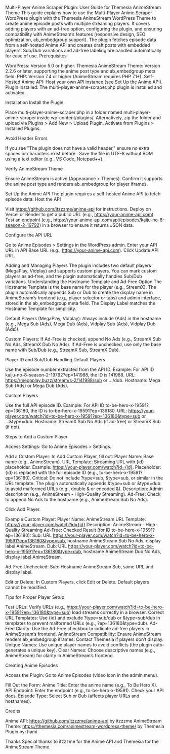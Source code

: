 Multi-Player Anime Scraper Plugin: User Guide for Themesia AnimeStream Theme
This guide explains how to use the Multi-Player Anime Scraper WordPress plugin with the Themesia AnimeStream WordPress Theme to create anime episode posts with multiple streaming players. It covers adding players with an ad-free option, configuring the plugin, and ensuring compatibility with AnimeStream’s features (responsive design, SEO optimization, ab_embedgroup support). The plugin fetches episode data from a self-hosted Anime API and creates draft posts with embedded players. Sub/Dub variations and ad-free labeling are handled automatically for ease of use.
Prerequisites

WordPress: Version 5.0 or higher.
Themesia AnimeStream Theme: Version 2.2.6 or later, supporting the anime post type and ab_embedgroup meta field.
PHP: Version 7.4 or higher (AnimeStream requires PHP 7.1+).
Self-Hosted Anime API: Host your own API instance (see Set Up the Anime API).
Plugin Installed: The multi-player-anime-scraper.php plugin is installed and activated.

Installation
Install the Plugin

Place multi-player-anime-scraper.php in a folder named multi-player-anime-scraper inside wp-content/plugins/.
Alternatively, zip the folder and upload via Plugins > Add New > Upload Plugin.
Activate from Plugins > Installed Plugins.

Avoid Header Errors

If you see "The plugin does not have a valid header," ensure no extra spaces or characters exist before <?php or after ?>.
Save the file in UTF-8 without BOM using a text editor (e.g., VS Code, Notepad++).

Verify AnimeStream Theme

Ensure AnimeStream is active (Appearance > Themes).
Confirm it supports the anime post type and renders ab_embedgroup for player iframes.

Set Up the Anime API
The plugin requires a self-hosted Anime API to fetch episode data:
Host the API

Visit https://github.com/itzzzme/anime-api for instructions.
Deploy on Vercel or Render to get a public URL (e.g., https://your-anime-api.com).
Test an endpoint (e.g., https://your-anime-api.com/api/episodes/kaiju-no-8-season-2-19792) in a browser to ensure it returns JSON data.

Configure the API URL

Go to Anime Episodes > Settings in the WordPress admin.
Enter your API URL in API Base URL (e.g., https://your-anime-api.com).
Click Update API URL.

Adding and Managing Players
The plugin includes two default players (MegaPlay, Vidplay) and supports custom players. You can mark custom players as ad-free, and the plugin automatically handles Sub/Dub variations.
Understanding the Hostname Template and Ad-Free Option
The Hostname Template is the base name for the player (e.g., StreamX). The plugin automatically appends Sub or Dub to create the display name in AnimeStream’s frontend (e.g., player selector or tabs) and admin interface, stored in the ab_embedgroup meta field. The Display Label matches the Hostname Template for simplicity.

Default Players (MegaPlay, Vidplay):
Always include (Ads) in the hostname (e.g., Mega Sub (Ads), Mega Dub (Ads), Vidplay Sub (Ads), Vidplay Dub (Ads)).


Custom Players:
If Ad-Free is checked, append No Ads (e.g., StreamX Sub No Ads, StreamX Dub No Ads).
If Ad-Free is unchecked, use only the base name with Sub/Dub (e.g., StreamX Sub, StreamX Dub).



Player ID and Sub/Dub Handling
Default Players

Use the episode number extracted from the API ID.
Example: For API ID kaiju-no-8-season-2-19792?ep=141988, the ID is 141988.
URL: https://megaplay.buzz/stream/s-2/141988/sub or .../dub.
Hostname: Mega Sub (Ads) or Mega Dub (Ads).

Custom Players

Use the full API episode ID.
Example: For API ID to-be-hero-x-19591?ep=136180, the ID is to-be-hero-x-19591?ep=136180.
URL: https://your-player.com/watch?id=to-be-hero-x-19591?ep=136180&type=sub or ...&type=dub.
Hostname: StreamX Sub No Ads (if ad-free) or StreamX Sub (if not).

Steps to Add a Custom Player

Access Settings:
Go to Anime Episodes > Settings.


Add a Custom Player:
In Add Custom Player, fill out:
Player Name: Base name (e.g., AnimeStream).
URL Template: Streaming URL with {id} placeholder. Example: https://your-player.com/watch?id={id}.
Placeholder: {id} is replaced with the full episode ID (e.g., to-be-hero-x-19591?ep=136180).
Critical: Do not include ?type=sub, &type=sub, or similar in the URL template. The plugin automatically appends &type=sub or &type=dub to avoid malformed URLs (e.g., double & or encoded &#038;).
Description: Admin description (e.g., AnimeStream - High-Quality Streaming).
Ad-Free: Check to append No Ads to the hostname (e.g., AnimeStream Sub No Ads).


Click Add Player.


Example Custom Player:
Player Name: AnimeStream
URL Template: https://your-player.com/watch?id={id}
Description: AnimeStream - High-Quality Streaming
Ad-Free: Checked
Result (for ID to-be-hero-x-19591?ep=136180):
Sub: URL https://your-player.com/watch?id=to-be-hero-x-19591?ep=136180&type=sub, hostname AnimeStream Sub No Ads, display label AnimeStream.
Dub: URL https://your-player.com/watch?id=to-be-hero-x-19591?ep=136180&type=dub, hostname AnimeStream Dub No Ads, display label AnimeStream.


Ad-Free Unchecked:
Sub: Hostname AnimeStream Sub, same URL and display label.




Edit or Delete:
In Custom Players, click Edit or Delete. Default players cannot be modified.



Tips for Proper Player Setup

Test URLs: Verify URLs (e.g., https://your-player.com/watch?id=to-be-hero-x-19591?ep=136180&type=sub) load streams correctly in a browser.
Correct URL Templates: Use {id} and exclude ?type=sub/dub or &type=sub/dub in templates to prevent malformed URLs (e.g., ?ep=136180&#038;type=dub).
Ad-Free Clarity: Use the Ad-Free checkbox to indicate ad-free players in AnimeStream’s frontend.
AnimeStream Compatibility: Ensure AnimeStream renders ab_embedgroup iframes. Contact Themesia if players don’t display.
Unique Names: Use unique player names to avoid conflicts (the plugin auto-generates a unique key).
Clear Names: Choose descriptive names (e.g., AnimeStream) for clarity in AnimeStream’s frontend.

Creating Anime Episodes

Access the Plugin:
Go to Anime Episodes (video icon in the admin menu).


Fill Out the Form:
Anime Title: Enter the anime name (e.g., To Be Hero X).
API Endpoint: Enter the endpoint (e.g., to-be-hero-x-19591). Check your API docs.
Episode Type: Select Sub or Dub (affects player URLs and hostnames).



Credits

Anime API: https://github.com/itzzzme/anime-api by itzzzme
AnimeStream Theme: https://themesia.com/animestream-wordpress-theme/ by Themesia
Plugin by: hami

Thanks
Special thanks to itzzzme for the Anime API and Themesia for the AnimeStream Theme.
